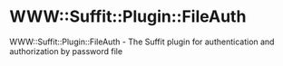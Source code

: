 [//]: # ( README.md Thu 22 Feb 2024 14:33:56 MSK )

# WWW::Suffit::Plugin::FileAuth

WWW::Suffit::Plugin::FileAuth - The Suffit plugin for authentication and authorization by password file
